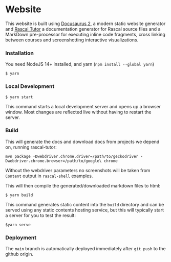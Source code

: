 # Website

This website is built using [Docusaurus 2](https://docusaurus.io/), a modern static website generator and [Rascal Tutor](https://github.com/usethesource/rascal-tutor) a documentation generator for Rascal source files and a MarkDown pre-processor for executing inline code fragments, cross linking between courses and screenshotting interactive visualizations.

### Installation
You need NodeJS 14+ installed, and yarn (`npm install --global yarn`)
```
$ yarn
```

### Local Development


``` 
$ yarn start
```

This command starts a local development server and opens up a browser window. Most changes are reflected live without having to restart the server.

### Build

This will generate the docs and download docs from projects we depend on, running rascal-tutor:
```
mvn package -Dwebdriver.chrome.driver=/path/to/geckodriver -Dwebdriver.chrome.browser=/path/to/google\ chrome
```

Without the webdriver parameters no screenshots will be taken from `Content` output in `rascal-shell` examples.

This will then compile the generated/downloaded markdown files to html:
```
$ yarn build
```

This command generates static content into the `build` directory and can be served using any static contents hosting service, but this will typically start a server for you to test the result:

```
$yarn serve
```

### Deployment

The `main` branch is automatically deployed immediately after `git push` to the github origin.


